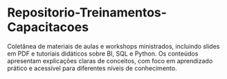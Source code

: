 # Repositorio-Treinamentos-Capacitacoes
Coletânea de materiais de aulas e workshops ministrados, incluindo slides em PDF e tutoriais didáticos sobre BI, SQL e Python. Os conteúdos apresentam explicações claras de conceitos, com foco em aprendizado prático e acessível para diferentes níveis de conhecimento.
